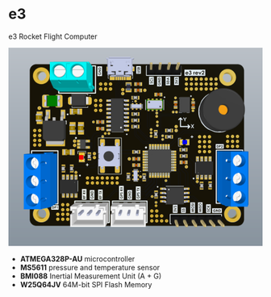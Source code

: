 # e3
e3 Rocket Flight Computer

<img src="/3Dview.png">

+ **ATMEGA328P-AU** microcontroller
+ **MS5611** pressure and temperature sensor
+ **BMI088** Inertial Measurement Unit (A + G)
+ **W25Q64JV** 64M-bit SPI Flash Memory
